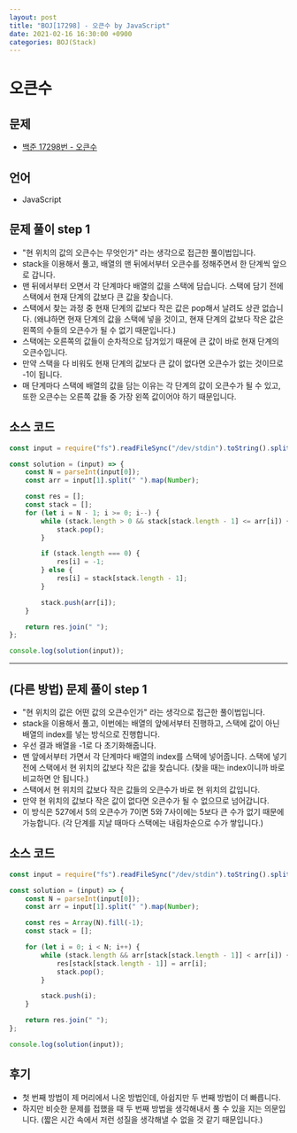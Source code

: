 ```yaml
---
layout: post
title: "BOJ[17298] - 오큰수 by JavaScript"
date: 2021-02-16 16:30:00 +0900
categories: BOJ(Stack)
---
```


# 오큰수

## 문제

- [백준 17298번 - 오큰수](https://www.acmicpc.net/problem/17298)

## 언어

- JavaScript

## 문제 풀이 step 1

- "현 위치의 값의 오큰수는 무엇인가" 라는 생각으로 접근한 풀이법입니다.
- stack을 이용해서 풀고, 배열의 맨 뒤에서부터 오큰수를 정해주면서 한 단계씩 앞으로 갑니다.
- 맨 뒤에서부터 오면서 각 단계마다 배열의 값을 스택에 담습니다. 스택에 담기 전에 스택에서 현재 단계의 값보다 큰 값을 찾습니다.
- 스택에서 찾는 과정 중 현재 단계의 값보다 작은 값은 pop해서 날려도 상관 없습니다. (왜냐하면 현재 단계의 값을 스택에 넣을 것이고, 현재 단계의 값보다 작은 값은 왼쪽의 수들의 오큰수가 될 수 없기 때문입니다.)
- 스택에는 오른쪽의 값들이 순차적으로 담겨있기 때문에 큰 값이 바로 현재 단계의 오큰수입니다.
- 만약 스택을 다 비워도 현재 단계의 값보다 큰 값이 없다면 오큰수가 없는 것이므로 -1이 됩니다.
- 매 단계마다 스택에 배열의 값을 담는 이유는 각 단계의 값이 오큰수가 될 수 있고, 또한 오큰수는 오른쪽 값들 중 가장 왼쪽 값이어야 하기 때문입니다.

## 소스 코드

```jsx
const input = require("fs").readFileSync("/dev/stdin").toString().split("\n");

const solution = (input) => {
	const N = parseInt(input[0]);
	const arr = input[1].split(" ").map(Number);

	const res = [];
	const stack = [];
	for (let i = N - 1; i >= 0; i--) {
		while (stack.length > 0 && stack[stack.length - 1] <= arr[i]) {
			stack.pop();
		}

		if (stack.length === 0) {
			res[i] = -1;
		} else {
			res[i] = stack[stack.length - 1];
		}

		stack.push(arr[i]);
	}

	return res.join(" ");
};

console.log(solution(input));
```

---

## (다른 방법) 문제 풀이 step 1

- "현 위치의 값은 어떤 값의 오큰수인가" 라는 생각으로 접근한 풀이법입니다.
- stack을 이용해서 풀고, 이번에는 배열의 앞에서부터 진행하고, 스택에 값이 아닌 배열의 index를 넣는 방식으로 진행합니다.
- 우선 결과 배열을 -1로 다 초기화해줍니다.
- 맨 앞에서부터 가면서 각 단계마다 배열의 index를 스택에 넣어줍니다. 스택에 넣기 전에 스택에서 현 위치의 값보다 작은 값을 찾습니다. (찾을 때는 index이니까 바로 비교하면 안 됩니다.)
- 스택에서 현 위치의 값보다 작은 값들의 오큰수가 바로 현 위치의 값입니다.
- 만약 현 위치의 값보다 작은 값이 없다면 오큰수가 될 수 없으므로 넘어갑니다.
- 이 방식은 527에서 5의 오큰수가 7이면 5와 7사이에는 5보다 큰 수가 없기 때문에 가능합니다. (각 단계를 지날 때마다 스택에는 내림차순으로 수가 쌓입니다.)

## 소스 코드

```jsx
const input = require("fs").readFileSync("/dev/stdin").toString().split("\n");

const solution = (input) => {
	const N = parseInt(input[0]);
	const arr = input[1].split(" ").map(Number);

	const res = Array(N).fill(-1);
	const stack = [];

	for (let i = 0; i < N; i++) {
		while (stack.length && arr[stack[stack.length - 1]] < arr[i]) {
			res[stack[stack.length - 1]] = arr[i];
			stack.pop();
		}

		stack.push(i);
	}

	return res.join(" ");
};

console.log(solution(input));
```

## 후기

- 첫 번째 방법이 제 머리에서 나온 방법인데, 아쉽지만 두 번째 방법이 더 빠릅니다.
- 하지만 비슷한 문제를 접했을 때 두 번째 방법을 생각해내서 풀 수 있을 지는 의문입니다. (짧은 시간 속에서 저런 성질을 생각해낼 수 없을 것 같기 때문입니다.)
